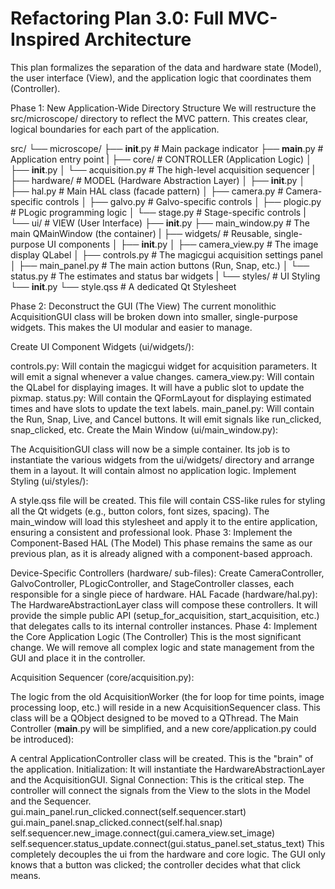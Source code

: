 # Refactoring Plan 3.0: Full MVC-Inspired Architecture

This plan formalizes the separation of the data and hardware state (Model), the user interface (View), and the application logic that coordinates them (Controller).

Phase 1: New Application-Wide Directory Structure
We will restructure the src/microscope/ directory to reflect the MVC pattern. This creates clear, logical boundaries for each part of the application.

src/
└── microscope/
    ├── __init__.py               # Main package indicator
    ├── __main__.py               # Application entry point
    |
    ├── core/                     # CONTROLLER (Application Logic)
    │   ├── __init__.py
    │   └── acquisition.py        # The high-level acquisition sequencer
    |
    ├── hardware/                 # MODEL (Hardware Abstraction Layer)
    │   ├── __init__.py
    │   ├── hal.py                # Main HAL class (facade pattern)
    │   ├── camera.py             # Camera-specific controls
    │   ├── galvo.py              # Galvo-specific controls
    │   ├── plogic.py             # PLogic programming logic
    │   └── stage.py              # Stage-specific controls
    |
    └── ui/                       # VIEW (User Interface)
        ├── __init__.py
        ├── main_window.py        # The main QMainWindow (the container)
        |
        ├── widgets/              # Reusable, single-purpose UI components
        │   ├── __init__.py
        │   ├── camera_view.py    # The image display QLabel
        │   ├── controls.py       # The magicgui acquisition settings panel
        │   ├── main_panel.py     # The main action buttons (Run, Snap, etc.)
        │   └── status.py         # The estimates and status bar widgets
        |
        └── styles/               # UI Styling
            └── __init__.py
            └── style.qss         # A dedicated Qt Stylesheet

Phase 2: Deconstruct the GUI (The View)
The current monolithic AcquisitionGUI class will be broken down into smaller, single-purpose widgets. This makes the UI modular and easier to manage.

Create UI Component Widgets (ui/widgets/):

controls.py: Will contain the magicgui widget for acquisition parameters. It will emit a signal whenever a value changes.
camera_view.py: Will contain the QLabel for displaying images. It will have a public slot to update the pixmap.
status.py: Will contain the QFormLayout for displaying estimated times and have slots to update the text labels.
main_panel.py: Will contain the Run, Snap, Live, and Cancel buttons. It will emit signals like run_clicked, snap_clicked, etc.
Create the Main Window (ui/main_window.py):

The AcquisitionGUI class will now be a simple container. Its job is to instantiate the various widgets from the ui/widgets/ directory and arrange them in a layout. It will contain almost no application logic.
Implement Styling (ui/styles/):

A style.qss file will be created. This file will contain CSS-like rules for styling all the Qt widgets (e.g., button colors, font sizes, spacing).
The main_window will load this stylesheet and apply it to the entire application, ensuring a consistent and professional look.
Phase 3: Implement the Component-Based HAL (The Model)
This phase remains the same as our previous plan, as it is already aligned with a component-based approach.

Device-Specific Controllers (hardware/ sub-files): Create CameraController, GalvoController, PLogicController, and StageController classes, each responsible for a single piece of hardware.
HAL Facade (hardware/hal.py): The HardwareAbstractionLayer class will compose these controllers. It will provide the simple public API (setup_for_acquisition, start_acquisition, etc.) that delegates calls to its internal controller instances.
Phase 4: Implement the Core Application Logic (The Controller)
This is the most significant change. We will remove all complex logic and state management from the GUI and place it in the controller.

Acquisition Sequencer (core/acquisition.py):

The logic from the old AcquisitionWorker (the for loop for time points, image processing loop, etc.) will reside in a new AcquisitionSequencer class. This class will be a QObject designed to be moved to a QThread.
The Main Controller (__main__.py will be simplified, and a new core/application.py could be introduced):

A central ApplicationController class will be created. This is the "brain" of the application.
Initialization: It will instantiate the HardwareAbstractionLayer and the AcquisitionGUI.
Signal Connection: This is the critical step. The controller will connect the signals from the View to the slots in the Model and the Sequencer.
gui.main_panel.run_clicked.connect(self.sequencer.start)
gui.main_panel.snap_clicked.connect(self.hal.snap)
self.sequencer.new_image.connect(gui.camera_view.set_image)
self.sequencer.status_update.connect(gui.status_panel.set_status_text)
This completely decouples the ui from the hardware and core logic. The GUI only knows that a button was clicked; the controller decides what that click means.
